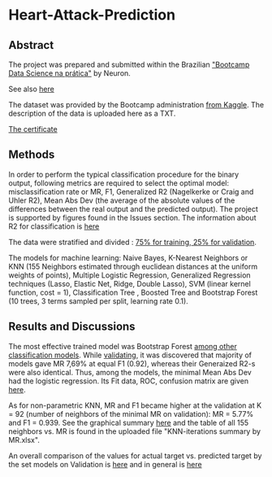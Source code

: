# Heart-Attack-Prediction

## Abstract
The project was prepared and submitted within the Brazilian ["Bootcamp Data Science na prática"](https://www.facebook.com/neuronDSAI/photos/a.1924971354499031/2664668797195946/?type=3&amp;eid=ARCBaznRnMGbE-iFheLbf7HyZpHcxpz7vT-F8J9Yl9_BrqHtwnjLsmdbyaE4l4nbEJKXWdg2aLyGuj7B&amp;ifg=1) by Neuron.

See also [here](https://user-images.githubusercontent.com/63872579/107982816-76e4f180-6fa3-11eb-9ce9-e1abadab44ec.png)

The dataset was provided by the Bootcamp administration [from Kaggle](https://www.kaggle.com/imnikhilanand/heart-attack-prediction). The description of the data is uploaded here as a TXT.

[The certificate](https://user-images.githubusercontent.com/63872579/107994659-d9e28280-6fbb-11eb-80fd-567091e308f8.jpg)

## Methods

In order to perform the typical classification procedure for the binary output, following metrics are required to select the optimal model: misclassification rate or MR, F1, Generalized R2 (Nagelkerke or Craig and Uhler R2), Mean Abs Dev (the average of the absolute values of the differences between the real output and the predicted output). The project is supported by figures found in the Issues section. The information about R2 for classification is [here](https://stats.idre.ucla.edu/other/mult-pkg/faq/general/faq-what-are-pseudo-r-squareds/)

The data were stratified and divided : [75% for training, 25% for validation](https://user-images.githubusercontent.com/63872579/107993039-c71a7e80-6fb8-11eb-92b9-fb462a3de265.jpg).

The models for machine learning: Naive Bayes, K-Nearest Neighbors or KNN (155 Neighbors estimated through euclidean distances at the uniform weights of points), Multiple Logistic Regression, Generalized Regression techniques (Lasso, Elastic Net, Ridge, Double Lasso), SVM (linear kernel function, cost = 1), Classification Tree , Boosted Tree and Bootstrap Forest (10 trees, 3 terms sampled per split, learning rate 0.1).

## Results and Discussions

The most effective trained model was Bootstrap Forest [among other classification models](https://user-images.githubusercontent.com/63872579/108097217-9db52d80-7060-11eb-873e-f72926b957b4.jpg). While [validating](https://user-images.githubusercontent.com/63872579/108101778-795c4f80-7066-11eb-97c0-bf5d8059520d.jpg), it was discovered that majority of models gave MR 7,69% at equal F1 (0.92), whereas their Generaized R2-s were also identical. Thus, among the models, the minimal Mean Abs Dev had the logistic regression. Its Fit data, ROC, confusion matrix are given [here](https://user-images.githubusercontent.com/63872579/108105229-1faa5400-706b-11eb-85ed-b3b5dfb71271.jpg).

As for non-parametric KNN, MR and F1 became higher at the validation at K = 92 (number of neighbors of the minimal MR on validation): MR = 5.77% and F1 = 0.939. See the graphical summary [here](https://user-images.githubusercontent.com/63872579/108113666-8c771b80-7076-11eb-81da-d38959843e33.jpg) and the table of all 155 neighbors vs. MR is found in the uploaded file "KNN-iterations summary by MR.xlsx".

An overall comparison of the values for actual target vs. predicted target by the set models on Validation is [here](https://user-images.githubusercontent.com/63872579/108114487-a107e380-7077-11eb-93ee-7eb7cb36cf04.jpg) and in general is [here](https://user-images.githubusercontent.com/63872579/108114684-e2988e80-7077-11eb-9cee-57dcdb2f5b21.jpg)

